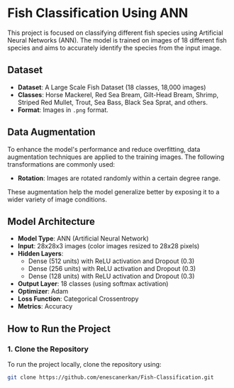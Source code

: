 # Fish Classification Using ANN

This project is focused on classifying different fish species using Artificial Neural Networks (ANN). The model is trained on images of 18 different fish species and aims to accurately identify the species from the input image.

## Dataset

- **Dataset**: A Large Scale Fish Dataset (18 classes, 18,000 images)
- **Classes**: Horse Mackerel, Red Sea Bream, Gilt-Head Bream, Shrimp, Striped Red Mullet, Trout, Sea Bass, Black Sea Sprat, and others.
- **Format**: Images in `.png` format.

## Data Augmentation

To enhance the model's performance and reduce overfitting, data augmentation techniques are applied to the training images. The following transformations are commonly used:

- **Rotation**: Images are rotated randomly within a certain degree range.

These augmentation help the model generalize better by exposing it to a wider variety of image conditions.

## Model Architecture

- **Model Type**: ANN (Artificial Neural Network)
- **Input**: 28x28x3 images (color images resized to 28x28 pixels)
- **Hidden Layers**:
  - Dense (512 units) with ReLU activation and Dropout (0.3)
  - Dense (256 units) with ReLU activation and Dropout (0.3)
  - Dense (128 units) with ReLU activation and Dropout (0.3)
- **Output Layer**: 18 classes (using softmax activation)
- **Optimizer**: Adam
- **Loss Function**: Categorical Crossentropy
- **Metrics**: Accuracy

## How to Run the Project

### 1. Clone the Repository
To run the project locally, clone the repository using:

```bash
git clone https://github.com/enescanerkan/Fish-Classification.git
